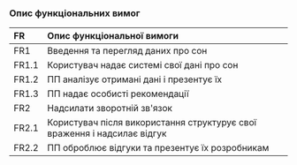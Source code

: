 ### Опис функціональних вимог


|FR     |Опис функціональної вимоги|
|:-     |:-                        |
|FR1    |Введення та перегляд даних про сон   |
|FR1.1  |Користувач надає системі свої дані про сон |
|FR1.2  |ПП аналізує отримані дані і презентує їх |
|FR1.3  |ПП надає особисті рекомендації |
|FR2    |Надсилати зворотній зв'язок |
|FR2.1  |Користувач після використання структурує свої враження і надсилає відгук |
|FR2.2  |ПП оброблює відгуки та презентує їх розробникам |
